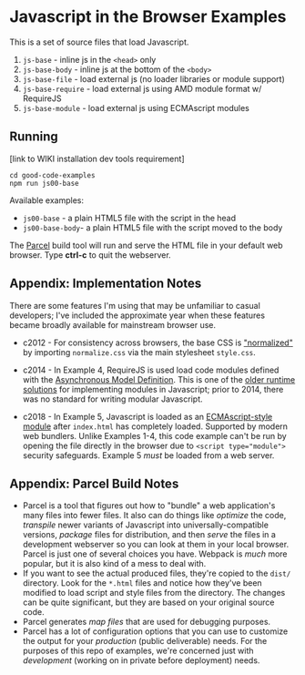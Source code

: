 # Javascript in the Browser Examples

This is a set of source files that load Javascript.

1. `js-base` - inline js in the `<head>` only
2. `js-base-body` - inline js at the bottom of the `<body>`
3. `js-base-file` - load external js (no loader libraries or module support)
4. `js-base-require` - load external js using AMD module format w/ RequireJS
5. `js-base-module` - load external js using ECMAscript modules

## Running

[link to WIKI installation dev tools requirement]

```
cd good-code-examples
npm run js00-base
```

Available examples:

- `js00-base` - a plain HTML5 file with the script in the head
- `js00-base-body`- a plain HTML5 file with the script moved to the body

The [Parcel][parceljs] build tool will run and serve the HTML file in your default web browser. Type **ctrl-c** to quit the webserver.

## Appendix: Implementation Notes

There are some features I'm using that may be unfamiliar to casual developers;
I've included the approximate year when these features became broadly available for mainstream browser use.

- c2012 - For consistency across browsers, the base CSS is
  ["normalized"][normalized]
  by importing `normalize.css` via the main stylesheet `style.css`.

- c2014 - In Example 4, RequireJS is used load code modules defined with the [Asynchronous Model Definition][amd]. This is one of the [older runtime solutions][requirejs] for implementing modules in Javascript; prior to 2014, there was no standard for writing modular Javascript.

- c2018 - In Example 5, Javascript is loaded as an
  [ECMAscript-style
  module](https://jakearchibald.com/2017/es-modules-in-browsers) after
  `index.html` has completely loaded. Supported by modern web bundlers. Unlike Examples 1-4, this code example can't be run by opening the file directly in the browser due to `<script type="module">` security safeguards. Example 5 _must_ be loaded from a web server.

## Appendix: Parcel Build Notes

- Parcel is a tool that figures out how to "bundle" a web application's many files into fewer files. It also can do things like _optimize_ the code, _transpile_ newer variants of Javascript into universally-compatible versions, _package_ files for distribution, and then _serve_ the files in a development webserver so you can look at them in your local browser. Parcel is just one of several choices you have. Webpack is _much_ more popular, but it is also kind of a mess to deal with.
- If you want to see the actual produced files, they're copied to the `dist/` directory. Look for the `*.html` files and notice how they've been modified to load script and style files from the directory. The changes can be quite significant, but they are based on your original source code.
- Parcel generates _map files_ that are used for debugging purposes.
- Parcel has a lot of configuration options that you can use to customize the output for your _production_ (public deliverable) needs. For the purposes of this repo of examples, we're concerned just with _development_ (working on in private before deployment) needs.

[parceljs]: https://parceljs.org
[requirejs]: https://requirejs.org/docs/history.html
[amd]: https://github.com/amdjs/amdjs-api
[normalized]: http://nicolasgallagher.com/about-normalize-css#normalize-vs-reset
